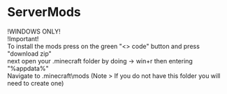 # ServerMods


!WINDOWS ONLY!                                                                                                                                                           
!Important!                                                                                                                                                               
To install the mods press on the green "<> code" button and press "download zip"                                                                                         
next open your .minecraft folder by doing -> win+r then entering "%appdata%"                                                                                             
Navigate to .minecraft\mods (Note > If you do not have this folder you will need to create one)                                                                           
